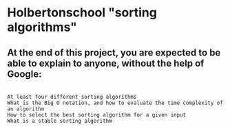 # Holbertonschool "sorting algorithms"
## At the end of this project, you are expected to be able to explain to anyone, without the help of Google: 
<br>`At least four different sorting algorithms `
<br>`What is the Big O notation, and how to evaluate the time complexity of an algorithm `
<br>`How to select the best sorting algorithm for a given input `
<br>`What is a stable sorting algorithm`
